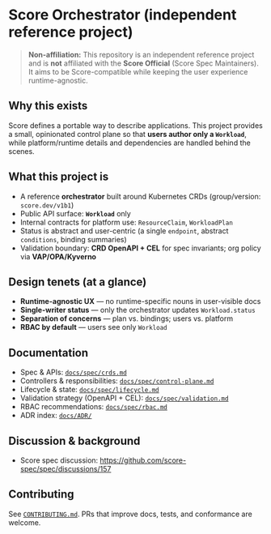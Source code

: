 # Score Orchestrator (independent reference project)

> **Non-affiliation:** This repository is an independent reference project and is **not** affiliated with the **Score Official** (Score Spec Maintainers). It aims to be Score-compatible while keeping the user experience runtime-agnostic.

## Why this exists
Score defines a portable way to describe applications. This project provides a small, opinionated control plane so that **users author only a `Workload`**, while platform/runtime details and dependencies are handled behind the scenes.

## What this project is
- A reference **orchestrator** built around Kubernetes CRDs (group/version: `score.dev/v1b1`)
- Public API surface: **`Workload`** only
- Internal contracts for platform use: `ResourceClaim`, `WorkloadPlan`
- Status is abstract and user-centric (a single `endpoint`, abstract `conditions`, binding summaries)
- Validation boundary: **CRD OpenAPI + CEL** for spec invariants; org policy via **VAP/OPA/Kyverno**

## Design tenets (at a glance)
- **Runtime-agnostic UX** — no runtime-specific nouns in user-visible docs
- **Single-writer status** — only the orchestrator updates `Workload.status`
- **Separation of concerns** — plan vs. bindings; users vs. platform
- **RBAC by default** — users see only `Workload`

## Documentation
- Spec & APIs: [`docs/spec/crds.md`](docs/spec/crds.md)  
- Controllers & responsibilities: [`docs/spec/control-plane.md`](docs/spec/control-plane.md)  
- Lifecycle & state: [`docs/spec/lifecycle.md`](docs/spec/lifecycle.md)  
- Validation strategy (OpenAPI + CEL): [`docs/spec/validation.md`](docs/spec/validation.md)  
- RBAC recommendations: [`docs/spec/rbac.md`](docs/spec/rbac.md)  
- ADR index: [`docs/ADR/`](docs/ADR/)

## Discussion & background
- Score spec discussion: https://github.com/score-spec/spec/discussions/157

## Contributing
See [`CONTRIBUTING.md`](CONTRIBUTING.md). PRs that improve docs, tests, and conformance are welcome.